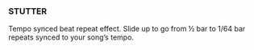 ### STUTTER
Tempo synced beat repeat effect. Slide up to go from ½ bar to 1/64 bar repeats synced to your song’s tempo.
